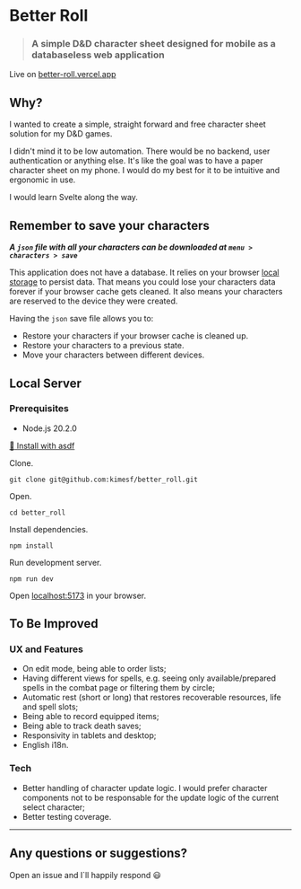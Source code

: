 # Better Roll

> ### A simple D&D character sheet designed for mobile as a databaseless web application

Live on [better-roll.vercel.app](better-roll.vercel.app)

## Why?

I wanted to create a simple, straight forward and free character sheet solution for my D&D games.

I didn't mind it to be low automation. There would be no backend, user authentication or anything else. It's like the goal was to have a paper character sheet on my phone. I would do my best for it to be intuitive and ergonomic in use.

I would learn Svelte along the way.

## Remember to save your characters

***A `json` file with all your characters can be downloaded at `menu > characters > save`***

This application does not have a database. It relies on your browser [local storage](https://developer.mozilla.org/en-US/docs/Web/API/Window/localStorage) to persist data. That means you could lose your characters data forever if your browser cache gets cleaned. It also means your characters are reserved to the device they were created.

Having the `json` save file allows you to:

- Restore your characters if your browser cache is cleaned up.
- Restore your characters to a previous state.
- Move your characters between different devices.

## Local Server

### Prerequisites

- Node.js 20.2.0

[:link: Install with asdf](https://github.com/asdf-vm/asdf-nodejs)

Clone.

```shell
git clone git@github.com:kimesf/better_roll.git
```

Open.

```shell
cd better_roll
```

Install dependencies.

```shell
npm install
```

Run development server.

```shell
npm run dev
```

Open [localhost:5173](localhost:5173) in your browser.

## To Be Improved

### UX and Features

- On edit mode, being able to order lists;
- Having different views for spells, e.g. seeing only available/prepared spells in the combat page or filtering them by circle;
- Automatic rest (short or long) that restores recoverable resources, life and spell slots;
- Being able to record equipped items;
- Being able to track death saves;
- Responsivity in tablets and desktop;
- English i18n.

### Tech

- Better handling of character update logic. I would prefer character components not to be responsable for the update logic of the current select character;
- Better testing coverage.

---

## Any questions or suggestions?

Open an issue and I`ll happily respond :smiley:
